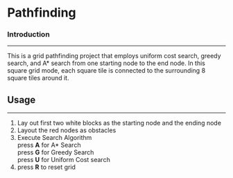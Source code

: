# Pathfinding

### Introduction
-----------------
This is a grid pathfinding project that employs uniform cost search, greedy search, and A* search from one starting node to the end node. In this square grid mode, each square tile is connected to the surrounding 8 square tiles around it. 

## Usage
-----------------
1) Lay out first two white blocks as the starting node and the ending node
2) Layout the red nodes as obstacles
3) Execute Search Algorithm <br />
  press **A** for A* Search <br />
  press **G** for Greedy Search <br />
  press **U** for Uniform Cost search <br />
4) press **R** to reset grid
